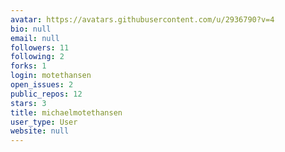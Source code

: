 ```yaml
---
avatar: https://avatars.githubusercontent.com/u/2936790?v=4
bio: null
email: null
followers: 11
following: 2
forks: 1
login: motethansen
open_issues: 2
public_repos: 12
stars: 3
title: michaelmotethansen
user_type: User
website: null
---
```

